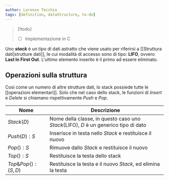 ```yaml
---
author: Lorenzo Tecchia
tags: [definition, dataStructure, to-do]
---
```

>[!todo] 
>- [ ] Implementazione in C

Uno ***stack*** è un tipo di dati astratto che viene usato per riferirsi a [[Struttura dati|strutture dati]], le cui modalità di accesso sono di tipo: **LIFO**, ovvero **Last In First Out**. L'ultimo elemento inserito è il primo ad essere eliminato.

## Operazioni sulla struttura
Così come un numero di altre strutture dati, lo stack possiede tutte le [[operazioni elementari]].
Solo che nel caso dello stack, le funzioni di $Insert$ e $Delete$ si chiamano rispettivamente $Push$ e $Pop$.

| Nome           | Descrizione                                                                         |
| ------------------- | ----------------------------------------------------------------------------------- |
| $Stack(D)$          | Nome della classe, in questo caso uno $Stack$(LIFO), $D$ è un generico tipo di dato |
| $Push(D):S$         | Inserisce in testa nello $Stack$ e restituisce il nuovo                             |
| $Pop():S$           | Rimuove dallo $Stack$ e restituisce il nuovo                                        |
| $Top():S$           | Restituisce la testa dello stack                                                    |
| $Top\&Pop(): (S,D)$ | Restituisce la testa e il nuovo $Stack$, ed elimina la testa                        |

